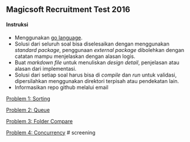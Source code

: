 ## Magicsoft Recruitment Test 2016

#### Instruksi
* Menggunakan [go language](https://golang.org/).
* Solusi dari seluruh soal bisa diselesaikan dengan menggunakan *standard package*, penggunaan *external package* dibolehkan dengan catatan mampu menjelaskan dengan alasan logis.
* Buat *markdown file* untuk menuliskan *design detail*, penjelasan atau alasan dari implementasi. 
* Solusi dari setiap soal harus bisa di *compile* dan *run* untuk validasi, dipersilahkan menggunakan direktori terpisah atau pendekatan lain.
* Informasikan repo github melalui email

[Problem 1: Sorting ](https://github.com/msa-camp/screening/tree/master/sorting)

[Problem 2: Queue](https://github.com/msa-camp/screening/tree/master/queue)

[Problem 3: Folder Compare](https://github.com/msa-camp/screening/tree/master/compare)

[Problem 4: Concurrency](https://github.com/msa-camp/screening/tree/master/concurrency)
#   s c r e e n i n g  
 